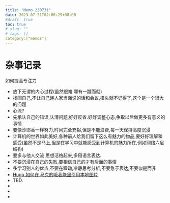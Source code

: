 ```yaml
---
title: "Memo 230731"
date: 2023-07-31T02:06:29+08:00
#draft: true
toc: true
# slug: ""
# tags: []
category:["memos"]
---
```

# 杂事记录
如何提高专注力
- 放下无谓的内心过程(虽然很难 哪有一蹴而就)
- 找回自己,不让自己连人家当面说的话和会议,扭头就不记得了,这个是一个很大的问题
- 心流?
- 先承认自己的错误,认清问题,好好反省.好好调整心态,争取以后做更多有意义的事情
- 要像沙耶香一样努力,时间完全充裕,但是不能浪费,每一天保持高度沉浸
- 计算机的世界如此美好,各种前人给我们留下这么有魅力的物品,要好好理解和感受(虽然不是马上,但是在学习中就能感受到计算机的魅力所在,例如网络六层结构)
- 要多与他人交流 思想活络起来,多用语言表达.
- 不要沉浸在自己的失败,要相信自己的才有后面的事情
- 多学习别人的优点,不要在躁动,冷静思考分析,不要急于表达,不要似是而非
- [Hugo 如何在 马克的哦我能里引用本地图片](https://jincheng9.github.io/post/hugo-add-img/)
- TBD.
-
-
-
